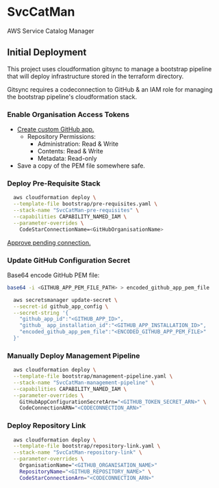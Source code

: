 # SvcCatMan
AWS Service Catalog Manager

## Initial Deployment

This project uses cloudformation gitsync to manage a bootstrap pipeline that
will deploy infrastructure stored in the terraform directory.

Gitsync requires a codeconnection to GitHub & an IAM role for managing the
bootstrap pipeline's cloudformation stack.

### Enable Organisation Access Tokens

* [Create custom GitHub app.](https://docs.github.com/en/apps/creating-github-apps)
  * Repository Permissions:
    * Administration: Read & Write
    * Contents:       Read & Write
    * Metadata:       Read-only
* Save a copy of the PEM file somewhere safe.

### Deploy Pre-Requisite Stack

```bash
  aws cloudformation deploy \
  --template-file bootstrap/pre-requisites.yaml \
  --stack-name "SvcCatMan-pre-requisites" \
  --capabilities CAPABILITY_NAMED_IAM \
  --parameter-overrides \
    CodeStarConnectionName=<GitHubOrganisationName>
```

[Approve pending connection.](https://docs.aws.amazon.com/dtconsole/latest/userguide/connections-update.html)

### Update GitHub Configuration Secret

Base64 encode GitHub PEM file:
```bash
base64 -i <GITHUB_APP_PEM_FILE_PATH> > encoded_github_app_pem_file
```

```bash
  aws secretsmanager update-secret \
  --secret-id github_app_config \
  --secret-string '{
    "github_app_id":"<GITHUB_APP_ID>",
    "github_ app_installation_id":"<GITHUB_APP_INSTALLATION_ID>",
    "encoded_github_app_pem_file":"<ENCODED_GITHUB_APP_PEM_FILE>"
  }'
```

### Manually Deploy Management Pipeline

```bash
  aws cloudformation deploy \
  --template-file bootstrap/management-pipeline.yaml \
  --stack-name "SvcCatMan-management-pipeline" \
  --capabilities CAPABILITY_NAMED_IAM \
  --parameter-overrides \
    GitHubAppConfigurationSecretArn="<GITHUB_TOKEN_SECRET_ARN>" \
    CodeConnectionARN="<CODECONNECTION_ARN>"
```

### Deploy Repository Link

```bash
  aws cloudformation deploy \
  --template-file bootstrap/repository-link.yaml \
  --stack-name "SvcCatMan-repository-link" \
  --parameter-overrides \
    OrganisationName="<GITHUB_ORGANISATION_NAME>"
    RepositoryName="<GITHUB_REPOSITORY_NAME>" \
    CodeStarConnectionArn="<CODECONNECTION_ARN>"
```
